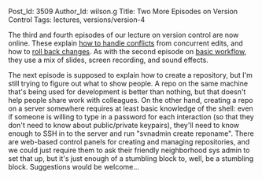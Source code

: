 Post_Id: 3509
Author_Id: wilson.g
Title: Two More Episodes on Version Control
Tags: lectures, versions/version-4

<p>The third and fourth episodes of our lecture on version control are now online. These explain <a href="{{root_path}}/4_0/vc/conflict.html">how to handle conflicts</a> from concurrent edits, and how to <a href="{{root_path}}/4_0/vc/rollback.html">roll back changes</a>.  As with the second episode on <a href="{{root_path}}/4_0/vc/basic.html">basic workflow</a>, they use a mix of slides, screen recording, and sound effects.</p>
<p>The next episode is supposed to explain how to create a repository, but I'm still trying to figure out what to show people. A repo on the same machine that's being used for development is better than nothing, but that doesn't help people share work with colleagues. On the other hand, creating a repo on a server somewhere requires at least basic knowledge of the shell: even if someone is willing to type in a password for each interaction (so that they don't need to know about public/private keypairs), they'll need to know enough to SSH in to the server and run "svnadmin create reponame". There are web-based control panels for creating and managing repositories, and we could just require them to ask their friendly neighborhood sys admin to set that up, but it's just enough of a stumbling block to, well, be a stumbling block. Suggestions would be welcome...</p>
